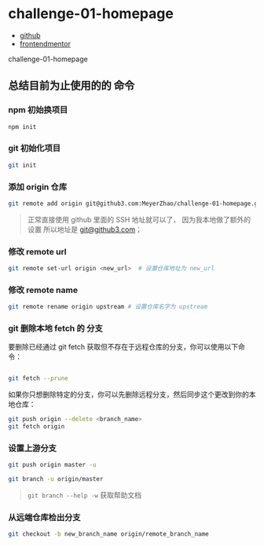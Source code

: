 # challenge-01-homepage
- [github](https://github.com/MeyerZhao/challenge-01-homepage)
- [frontendmentor](https://www.frontendmentor.io/challenges)

challenge-01-homepage

## 总结目前为止使用的的 命令

### npm 初始换项目

```bash
npm init
```

### git 初始化项目

```bash
git init
```

### 添加 origin 仓库

```bash
git remote add origin git@github3.com:MeyerZhao/challenge-01-homepage.git
```

> 正常直接使用 github 里面的 SSH 地址就可以了， 因为我本地做了额外的设置 所以地址是 git@github3.com；

### 修改 remote url

```bash
git remote set-url origin <new_url>  # 设置仓库地址为 new_url
```

### 修改 remote name

```bash
git remote rename origin upstream # 设置仓库名字为 upstream
```

### git 删除本地 fetch 的 分支

要删除已经通过 git fetch 获取但不存在于远程仓库的分支，你可以使用以下命令：

```bash

git fetch --prune
```

如果你只想删除特定的分支，你可以先删除远程分支，然后同步这个更改到你的本地仓库：

```bash
git push origin --delete <branch_name>
git fetch origin
```


### 设置上游分支
```bash
git push origin master -u

git branch -u origin/master
```
> `git branch --help -w` 获取帮助文档

### 从远端仓库检出分支
```bash
git checkout -b new_branch_name origin/remote_branch_name
```
